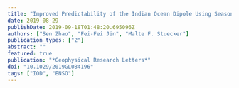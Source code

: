 ```yaml
---
title: "Improved Predictability of the Indian Ocean Dipole Using Seasonally Modulated ENSO Forcing Forecasts"
date: 2019-08-29
publishDate: 2019-09-18T01:48:20.695096Z
authors: ["Sen Zhao", "Fei-Fei Jin", "Malte F. Stuecker"]
publication_types: ["2"]
abstract: ""
featured: true
publication: "*Geophysical Research Letters*"
doi: "10.1029/2019GL084196"
tags: ["IOD", "ENSO"]
---
```


